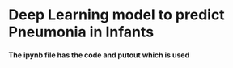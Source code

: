 # Deep Learning model to predict Pneumonia in Infants

#### The  ipynb file has the code and putout which is used 
